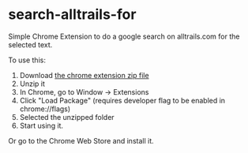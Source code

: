 # search-alltrails-for
Simple Chrome Extension to do a google search on alltrails.com for the selected text.

To use this:
1. Download [the chrome extension zip file](search-alltrails-for-chrome-extension.zip)
1. Unzip it
1. In Chrome, go to Window -> Extensions
1. Click "Load Package" (requires developer flag to be enabled in chrome://flags)
1. Selected the unzipped folder
1. Start using it.

Or go to the Chrome Web Store and install it.
